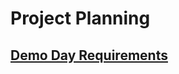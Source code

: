 # Project Planning

## [Demo Day Requirements](https://docs.google.com/document/d/1z-vHWA5hyFjAvVGYIMe7lQMDUV4JCmJmiuURkzgKidk/edit)